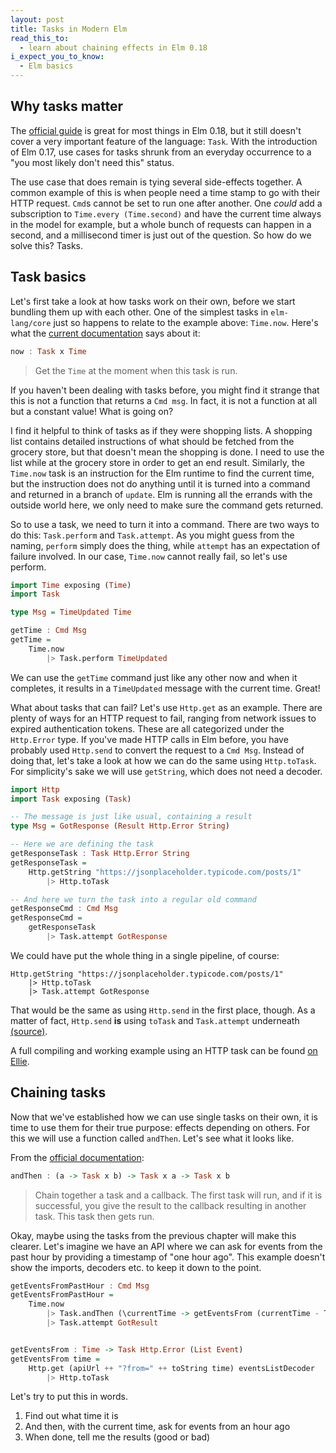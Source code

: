 ```yaml
---
layout: post
title: Tasks in Modern Elm
read_this_to:
  - learn about chaining effects in Elm 0.18
i_expect_you_to_know:
  - Elm basics
---
```


## Why tasks matter

The [official guide](https://guide.elm-lang.org/) is great for most things in Elm 0.18, but it still doesn't cover a very important feature of the language: `Task`. With the introduction of Elm 0.17, use cases for tasks shrunk from an everyday occurrence to a "you most likely don't need this" status.

The use case that does remain is tying several side-effects together. A common example of this is when people need a time stamp to go with their HTTP request. `Cmd`s cannot be set to run one after another. One _could_ add a subscription to `Time.every (Time.second)` and have the current time always in the model for example, but a whole bunch of requests can happen in a second, and a millisecond timer is just out of the question. So how do we solve this? Tasks.


## Task basics

Let's first take a look at how tasks work on their own, before we start bundling them up with each other. One of the simplest tasks in `elm-lang/core` just so happens to relate to the example above: `Time.now`. Here's what the [current documentation](http://package.elm-lang.org/packages/elm-lang/core/5.1.1/Time#now) says about it:

```haskell
now : Task x Time
```
> Get the `Time` at the moment when this task is run.

If you haven't been dealing with tasks before, you might find it strange that this is not a function that returns a `Cmd msg`. In fact, it is not a function at all but a constant value! What is going on?

I find it helpful to think of tasks as if they were shopping lists. A shopping list contains detailed instructions of what should be fetched from the grocery store, but that doesn't mean the shopping is done. I need to use the list while at the grocery store in order to get an end result. Similarly, the `Time.now` task is an instruction for the Elm runtime to find the current time, but the instruction does not do anything until it is turned into a command and returned in a branch of `update`. Elm is running all the errands with the outside world here, we only need to make sure the command gets returned.

So to use a task, we need to turn it into a command. There are two ways to do this: `Task.perform` and `Task.attempt`. As you might guess from the naming, `perform` simply does the thing, while `attempt` has an expectation of failure involved. In our case, `Time.now` cannot really fail, so let's use perform.

```haskell
import Time exposing (Time)
import Task

type Msg = TimeUpdated Time

getTime : Cmd Msg
getTime =
    Time.now
        |> Task.perform TimeUpdated
```

We can use the `getTime` command just like any other now and when it completes, it results in a `TimeUpdated` message with the current time. Great!

What about tasks that can fail? Let's use `Http.get` as an example. There are plenty of ways for an HTTP request to fail, ranging from network issues to expired authentication tokens. These are all categorized under the `Http.Error` type. If you've made HTTP calls in Elm before, you have probably used `Http.send` to convert the request to a `Cmd Msg`. Instead of doing that, let's take a look at how we can do the same using `Http.toTask`. For simplicity's sake we will use `getString`, which does not need a decoder.

```haskell
import Http
import Task exposing (Task)

-- The message is just like usual, containing a result
type Msg = GotResponse (Result Http.Error String)

-- Here we are defining the task
getResponseTask : Task Http.Error String
getResponseTask =
    Http.getString "https://jsonplaceholder.typicode.com/posts/1"
        |> Http.toTask

-- And here we turn the task into a regular old command
getResponseCmd : Cmd Msg
getResponseCmd =
    getResponseTask
        |> Task.attempt GotResponse
```

We could have put the whole thing in a single pipeline, of course:

```
Http.getString "https://jsonplaceholder.typicode.com/posts/1"
    |> Http.toTask
    |> Task.attempt GotResponse
```

That would be the same as using `Http.send` in the first place, though. As a matter of fact, `Http.send` **is** using `toTask` and `Task.attempt` underneath [(source)](https://github.com/elm-lang/http/blob/1.0.0/src/Http.elm#L85).

A full compiling and working example using an HTTP task can be found [on Ellie](https://ellie-app.com/r9XKVFtjVa1/0).


## Chaining tasks

Now that we've established how we can use single tasks on their own, it is time to use them for their true purpose: effects depending on others. For this we will use a function called `andThen`. Let's see what it looks like.

From the [official documentation](http://package.elm-lang.org/packages/elm-lang/core/5.1.1/Task#andThen):

```haskell
andThen : (a -> Task x b) -> Task x a -> Task x b
```
> Chain together a task and a callback. The first task will run, and if it is successful, you give the result to the callback resulting in another task. This task then gets run.

Okay, maybe using the tasks from the previous chapter will make this clearer. Let's imagine we have an API where we can ask for events from the past hour by providing a timestamp of "one hour ago". This example doesn't show the imports, decoders etc. to keep it down to the point.

```haskell
getEventsFromPastHour : Cmd Msg
getEventsFromPastHour =
    Time.now
        |> Task.andThen (\currentTime -> getEventsFrom (currentTime - Time.hour))
        |> Task.attempt GotResult


getEventsFrom : Time -> Task Http.Error (List Event)
getEventsFrom time =
    Http.get (apiUrl ++ "?from=" ++ toString time) eventsListDecoder
        |> Http.toTask
```

Let's try to put this in words.

1. Find out what time it is
  1. And then, with the current time, ask for events from an hour ago
2. When done, tell me the results (good or bad)

